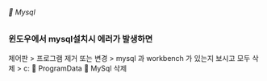 ###### :cactus:  Mysql

### 윈도우에서 mysql설치시 에러가 발생하면
제어판 > 프로그램 제거 또는 변경 > mysql 과 workbench 가 있는지 보시고 모두 삭제 > c: :file_folder: ProgramData :file_folder: MySql 삭제    
